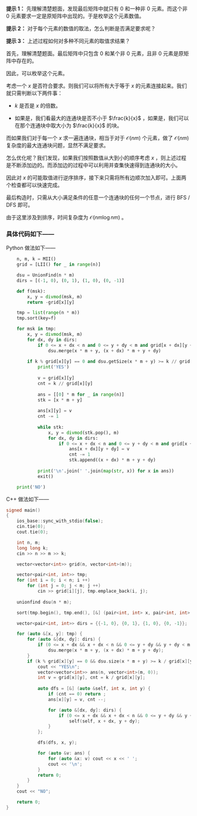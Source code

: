 **提示 1：** 先理解清楚题面，发现最后矩阵中就只有 $0$ 和一种非 $0$ 元素。而这个非 $0$ 元素要求一定是原矩阵中出现的。于是枚举这个元素数值。

**提示 2：** 对于每个元素的数值的取法，怎么判断是否满足要求呢？

**提示 3：** 上述过程如何对多种不同元素的取值求结果？

首先，理解清楚题面。最后矩阵中只包含 $0$ 和某个非 $0$ 元素，且非 $0$ 元素是原矩阵中存在的。

因此，可以枚举这个元素。

考虑一个 $x$ 是否符合要求。则我们可以将所有大于等于 $x$ 的元素连接起来。我们就只需判断以下两件事：

- $k$ 是否是 $x$ 的倍数。

- 如果是，我们看最大的连通块是否不小于 $\frac{k}{x}$ ，如果是，我们可以在那个连通块中取大小为 $\frac{k}{x}$ 的块。

而如果我们对于每一个 $x$ 求一遍连通块，相当于对于 $\mathcal{O}(nm)$ 个元素，做了 $\mathcal{O}(nm)$ 复杂度的最大连通块问题，显然不满足要求。

怎么优化呢？我们发现，如果我们按照数值从大到小的顺序考虑 $x$ ，则上述过程是不断添加边的。而添加边的过程中可以利用并查集快速得到连通块的大小。

因此对 $x$ 的可能取值进行逆序排序，接下来只需将所有边顺次加入即可。上面两个检查都可以快速完成。

最后构造时，只需从大小满足条件的任意一个连通块的任何一个节点，进行 BFS / DFS 即可。

由于这里涉及到排序，时间复杂度为 $\mathcal{O}(nm\log nm)$ 。

### 具体代码如下——

Python 做法如下——

```Python []
    n, m, k = MII()
    grid = [LII() for _ in range(n)]

    dsu = UnionFind(n * m)
    dirs = [(-1, 0), (0, 1), (1, 0), (0, -1)]

    def f(msk):
        x, y = divmod(msk, m)
        return -grid[x][y]

    tmp = list(range(n * m))
    tmp.sort(key=f)

    for msk in tmp:
        x, y = divmod(msk, m)
        for dx, dy in dirs:
            if 0 <= x + dx < n and 0 <= y + dy < m and grid[x + dx][y + dy] >= grid[x][y]:
                dsu.merge(x * m + y, (x + dx) * m + y + dy)
        
        if k % grid[x][y] == 0 and dsu.getSize(x * m + y) >= k // grid[x][y]:
            print('YES')
            
            v = grid[x][y]
            cnt = k // grid[x][y]
            
            ans = [[0] * m for _ in range(n)]
            stk = [x * m + y]
            
            ans[x][y] = v
            cnt -= 1
            
            while stk:
                x, y = divmod(stk.pop(), m)
                for dx, dy in dirs:
                    if 0 <= x + dx < n and 0 <= y + dy < m and grid[x + dx][y + dy] >= v and ans[x + dx][y + dy] == 0 and cnt > 0:
                        ans[x + dx][y + dy] = v
                        cnt -= 1
                        stk.append((x + dx) * m + y + dy)
            
            print('\n'.join(' '.join(map(str, x)) for x in ans))
            exit()

    print('NO')
```

C++ 做法如下——

```cpp []
signed main()
{
    ios_base::sync_with_stdio(false);
    cin.tie(0);
    cout.tie(0);

    int n, m;
    long long k;
    cin >> n >> m >> k;

    vector<vector<int>> grid(n, vector<int>(m));

    vector<pair<int, int>> tmp;
    for (int i = 0; i < n; i ++)
        for (int j = 0; j < m; j ++)
            cin >> grid[i][j], tmp.emplace_back(i, j);
    
    unionfind dsu(n * m);

    sort(tmp.begin(), tmp.end(), [&] (pair<int, int> x, pair<int, int> y) {return grid[x.first][x.second] > grid[y.first][y.second];});

    vector<pair<int, int>> dirs = {{-1, 0}, {0, 1}, {1, 0}, {0, -1}};

    for (auto &[x, y]: tmp) {
        for (auto &[dx, dy]: dirs) {
            if (0 <= x + dx && x + dx < n && 0 <= y + dy && y + dy < m && grid[x + dx][y + dy] >= grid[x][y])
                dsu.merge(x * m + y, (x + dx) * m + y + dy);
        }
        if (k % grid[x][y] == 0 && dsu.size(x * m + y) >= k / grid[x][y]) {
            cout << "YES\n";
            vector<vector<int>> ans(n, vector<int>(m, 0));
            int v = grid[x][y], cnt = k / grid[x][y];
            
            auto dfs = [&] (auto &self, int x, int y) {
                if (cnt == 0) return ;
                ans[x][y] = v, cnt --;

                for (auto &[dx, dy]: dirs) {
                    if (0 <= x + dx && x + dx < n && 0 <= y + dy && y + dy < m && grid[x + dx][y + dy] >= v && ans[x + dx][y + dy] == 0)
                        self(self, x + dx, y + dy);
                }
            };

            dfs(dfs, x, y);

            for (auto &v: ans) {
                for (auto &x: v) cout << x << ' ';
                cout << '\n';
            }
            return 0;
        }
    }
    cout << "NO";

    return 0;
}
``` 
